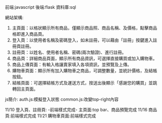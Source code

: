 前端:javascript
後端:flask
資料庫:sql

網站架構:
1.	主頁面：以格狀顯示所有商品，僅顯示商品照、商品名稱、及價格，點擊商品格即進入商品頁。
2.	登入頁：以使用者名稱及密碼登入，如未註冊，可以藉由「註冊」按鍵進入註冊頁註冊。
3.	註冊頁：以姓名、使用者名稱、密碼(兩次驗證)、進行註冊。
4.	商品頁：詳細商品頁面，顯示所有商品資訊，可選擇直接購買或加入購物車。
5.	商品上傳頁面：有輸入格讓賣家填入各項資訊，並預覽及上傳。
6.	購物車頁面：顯示所有加入購物車之商品，可調整數量，並統計價格，及結帳按鈕。
7.	結帳頁面：可選擇結帳方式及運送方式，按送出後顯示「感謝您的購買」並跳轉回主頁面。

js簡介:
auth.js:模擬登入狀態
common.js:改變top-right內容

11/10 登入頁、註冊頁: -前端樣式完成- 主頁面:top bar、商品預覽完成
11/16 商品頁:前端樣式完成
11/21 購物車頁面:前端樣式完成

